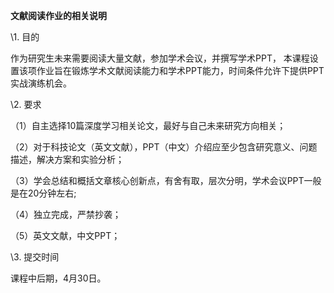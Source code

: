 **文献阅读作业的相关说明**

\1. 目的

作为研究生未来需要阅读大量文献，参加学术会议，并撰写学术PPT， 本课程设置该项作业旨在锻炼学术文献阅读能力和学术PPT能力，时间条件允许下提供PPT实战演练机会。

\2. 要求

（1）自主选择10篇深度学习相关论文，最好与自己未来研究方向相关；

（2）对于科技论文（英文文献），PPT（中文）介绍应至少包含研究意义、问题描述，解决方案和实验分析；

（3）学会总结和概括文章核心创新点，有舍有取，层次分明，学术会议PPT一般是在20分钟左右;

（4）独立完成，严禁抄袭；

（5）英文文献，中文PPT；

\3. 提交时间

 课程中后期，4月30日。